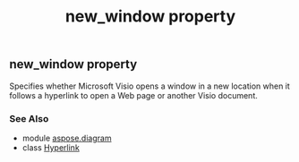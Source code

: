 ﻿---
title: new_window property
second_title: Aspose.Diagram for Python via .NET API References
description: 
type: docs
weight: 130
url: /python-net/aspose.diagram/hyperlink/new_window/
is_root: false
---

## new_window property


Specifies whether Microsoft Visio opens a window in a new location when it follows a hyperlink to open a Web page or another Visio document.

### See Also
* module [aspose.diagram](../../)
* class [Hyperlink](/diagram/python-net/aspose.diagram/hyperlink)
